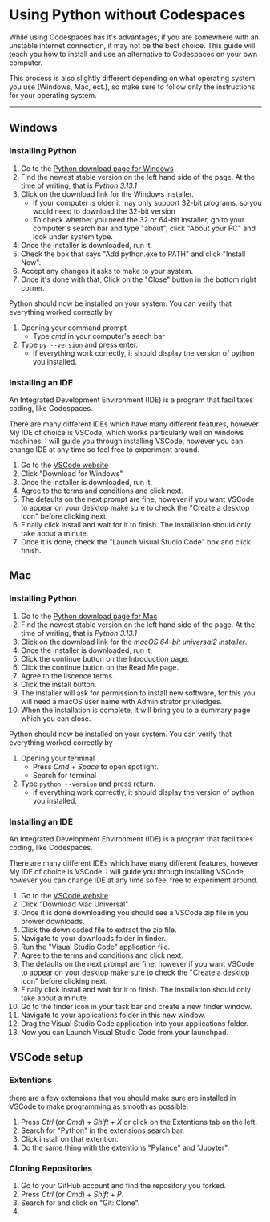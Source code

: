 # Using Python without Codespaces

While using Codespaces has it's advantages, if you are somewhere with an unstable internet connection, it may not be the best choice. This guide will teach you how to install and use an alternative to Codespaces on your own computer. 

This process is also slightly different depending on what operating system you use (Windows, Mac, ect.), so make sure to follow only the instructions for your operating system.

---

## Windows
### Installing Python

1. Go to the [Python download page for Windows](https://www.python.org/downloads/windows/)
2. Find the newest stable version on the left hand side of the page. At the time of writing, that is *Python 3.13.1*
3. Click on the download link for the Windows installer. 
    - If your computer is older it may only support 32-bit programs, so you would need to download the 32-bit version
    - To check whether you need the 32 or 64-bit installer, go to your computer's search bar and type "about",
    click "About your PC" and look under system type.
4. Once the installer is downloaded, run it.
5. Check the box that says "Add python.exe to PATH" and click "Install Now".
6. Accept any changes it asks to make to your system.
7. Once it's done with that, Click on the "Close" button in the bottom right corner.

Python should now be installed on your system. You can verify that everything worked correctly by
1. Opening your command prompt
    - Type *cmd* in your computer's seach bar
2. Type `py --version` and press enter.
    - If everything work correctly, it should display the version of python you installed.

### Installing an IDE

An Integrated Development Environment (IDE) is a program that facilitates coding, like Codespaces.

There are many different IDEs which have many different features, however My IDE of choice is VSCode, which works particularly well on windows machines. I will guide you through installing VSCode, however you can change IDE at any time so feel free to experiment around.

1. Go to the [VSCode website](https://code.visualstudio.com/)
2. Click "Download for Windows"
3. Once the installer is downloaded, run it.
4. Agree to the terms and conditions and click next.
5. The defaults on the next prompt are fine, however if you want VSCode to appear on your desktop make sure to check the "Create a desktop icon" before clicking next.
6. Finally click install and wait for it to finish. The installation should only take about a minute.
7. Once it is done, check the "Launch Visual Studio Code" box and click finish.

## Mac
### Installing Python

1. Go to the [Python download page for Mac](https://www.python.org/downloads/macos/)
2. Find the newest stable version on the left hand side of the page. At the time of writing, that is *Python 3.13.1*
3. Click on the download link for the *macOS 64-bit universal2 installer*. 
4. Once the installer is downloaded, run it.
5. Click the continue button on the Introduction page.
6. Click the continue button on the Read Me page.
7. Agree to the liscence terms.
8. Click the install button.
9. The installer will ask for permission to install new software, for this you will need a macOS user name with Administrator priviledges.
10. When the installation is complete, it will bring you to a summary page which you can close.

Python should now be installed on your system. You can verify that everything worked correctly by
1. Opening your terminal
    - Press *Cmd* + *Space* to open spotlight.
    - Search for terminal
2. Type `python --version` and press return.
    - If everything work correctly, it should display the version of python you installed.

### Installing an IDE

An Integrated Development Environment (IDE) is a program that facilitates coding, like Codespaces.

There are many different IDEs which have many different features, however My IDE of choice is VSCode. I will guide you through installing VSCode, however you can change IDE at any time so feel free to experiment around.

1. Go to the [VSCode website](https://code.visualstudio.com/)
2. Click "Download Mac Universal"
3. Once it is done downloading you should see a VSCode zip file in you brower downloads.
4. Click the downloaded file to extract the zip file.
5. Navigate to your downloads folder in finder.
6. Run the "Visual Studio Code" application file.
4. Agree to the terms and conditions and click next.
5. The defaults on the next prompt are fine, however if you want VSCode to appear on your desktop make sure to check the "Create a desktop icon" before clicking next.
6. Finally click install and wait for it to finish. The installation should only take about a minute.
7. Go to the finder icon in your task bar and create a new finder window.
8. Navigate to your applications folder in this new window.
9. Drag the Visual Studio Code application into your applications folder.
10. Now you can Launch Visual Studio Code from your launchpad.

## VSCode setup
### Extentions

there are a few extensions that you should make sure are installed in VSCode to make programming as smooth as possible.

1. Press *Ctrl* (or *Cmd*) + *Shift* + *X* or click on the Extentions tab on the left.
2. Search for "Python" in the extensions search bar.
3. Click install on that extention.
4. Do the same thing with the extentions "Pylance" and "Jupyter".

### Cloning Repositories

1. Go to your GitHub account and find the repository you forked.
1. Press *Ctrl* (or *Cmd*) + *Shift* + *P*.
2. Search for and click on "Git: Clone".
3. 
